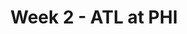 ---
layout: game
title: Week 2 - ATL at PHI
season: 2024
game_id: 2024_02_ATL_PHI
away_team: ATL
home_team: PHI
---
